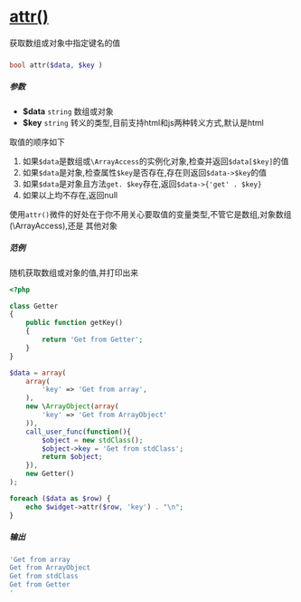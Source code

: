 [attr()](http://twinh.github.com/widget/api/attr)
=================================================

获取数组或对象中指定键名的值

### 
```php
bool attr($data, $key )
```

##### 参数
* **$data** `string` 数组或对象
* **$key** `string` 转义的类型,目前支持html和js两种转义方式,默认是html


取值的顺序如下
1. 如果`$data`是数组或`\ArrayAccess`的实例化对象,检查并返回`$data[$key]`的值
2. 如果`$data`是对象,检查属性`$key`是否存在,存在则返回`$data->$key`的值
3. 如果`$data`是对象且方法`get. $key`存在,返回`$data->{'get' . $key}`
4. 如果以上均不存在,返回null

使用`attr()`微件的好处在于你不用关心要取值的变量类型,不管它是数组,对象数组(\ArrayAccess),还是
其他对象


##### 范例
随机获取数组或对象的值,并打印出来
```php
<?php

class Getter
{
    public function getKey()
    {
        return 'Get from Getter';
    }
}

$data = array(
    array(
        'key' => 'Get from array',
    ),
    new \ArrayObject(array(
        'key' => 'Get from ArrayObject'
    )),
    call_user_func(function(){
        $object = new stdClass();
        $object->key = 'Get from stdClass';
        return $object;
    }),
    new Getter()
);

foreach ($data as $row) {
    echo $widget->attr($row, 'key') . "\n";
}
```
##### 输出
```php
'Get from array
Get from ArrayObject
Get from stdClass
Get from Getter
'
```

